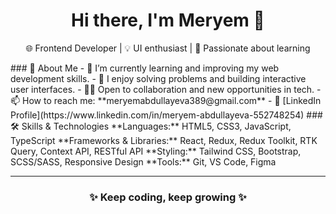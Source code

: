 <h1 align="center">Hi there, I'm Meryem 👋</h1>
<p align="center">
  🌐 Frontend Developer | 💡 UI enthusiast | 🎯 Passionate about learning
</p>
### 🚀 About Me
- 🌱 I’m currently learning and improving my web development skills.
- 💬 I enjoy solving problems and building interactive user interfaces.
- 👩‍💻 Open to collaboration and new opportunities in tech.
- 📫 How to reach me: **meryemabdullayeva389@gmail.com**
- 🔗 [LinkedIn Profile](https://www.linkedin.com/in/meryem-abdullayeva-552748254)
### 🛠️ Skills & Technologies
**Languages:** HTML5, CSS3, JavaScript, TypeScript  
**Frameworks & Libraries:** React, Redux, Redux Toolkit, RTK Query, Context API, RESTful API  
**Styling:** Tailwind CSS, Bootstrap, SCSS/SASS, Responsive Design  
**Tools:** Git, VS Code, Figma

---
<h3 align="center">✨ Keep coding, keep growing ✨</h3>
